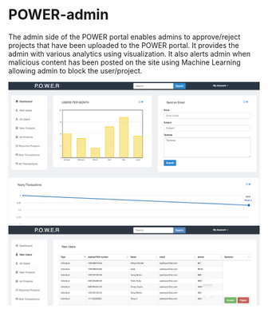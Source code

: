# POWER-admin
The admin side of the POWER portal enables admins to approve/reject projects that have been uploaded to the POWER portal. It provides the admin with various analytics using visualization. It also alerts admin when malicious content has been posted on the site using Machine Learning allowing admin to block the user/project.

![alt-text](https://github.com/tanujbohra/POWER-admin/blob/master/git-images/Screen%20Shot%202020-08-13%20at%2012.55.58%20PM.png)
![alt-text](https://github.com/tanujbohra/POWER-admin/blob/master/git-images/wLG6pRiTRim99egSqG6OyQ_thumb_2d.jpg)
